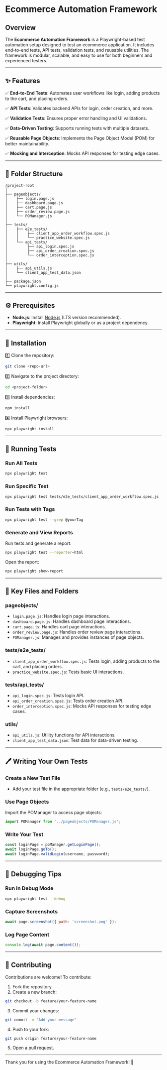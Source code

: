 # Ecommerce Automation Framework

## Overview

The **Ecommerce Automation Framework** is a Playwright-based test automation setup designed to test an ecommerce application. It includes end-to-end tests, API tests, validation tests, and reusable utilities. The framework is modular, scalable, and easy to use for both beginners and experienced testers.

---

## ✨ Features

✅ **End-to-End Tests**: Automates user workflows like login, adding products to the cart, and placing orders.

✅ **API Tests**: Validates backend APIs for login, order creation, and more.

✅ **Validation Tests**: Ensures proper error handling and UI validations.

✅ **Data-Driven Testing**: Supports running tests with multiple datasets.

✅ **Reusable Page Objects**: Implements the Page Object Model (POM) for better maintainability.

✅ **Mocking and Interception**: Mocks API responses for testing edge cases.

---

## 📂 Folder Structure

```
/project-root
│
├── pageobjects/
│    ├── login.page.js
│    ├── dashboard.page.js
│    ├── cart.page.js
│    ├── order_review.page.js
│    └── POManager.js
│
├── tests/
│    ├── e2e_tests/
│    │    ├── client_app_order_workflow.spec.js
│    │    └── practice_website.spec.js
│    └── api_tests/
│         ├── api_login.spec.js
│         ├── api_order_creation.spec.js
│         └── order_interception.spec.js
│
├── utils/
│    ├── api_utils.js
│    └── client_app_test_data.json
│
├── package.json
└── playwright.config.js
```

---

## ⚙️ Prerequisites

* **Node.js**: Install [Node.js](https://nodejs.org/) (LTS version recommended).
* **Playwright**: Install Playwright globally or as a project dependency.

---

## 🔧 Installation

1️⃣ Clone the repository:

```bash
git clone <repo-url>
```

2️⃣ Navigate to the project directory:

```bash
cd <project-folder>
```

3️⃣ Install dependencies:

```bash
npm install
```

4️⃣ Install Playwright browsers:

```bash
npx playwright install
```

---

## 🚀 Running Tests

### Run All Tests

```bash
npx playwright test
```

### Run Specific Test

```bash
npx playwright test tests/e2e_tests/client_app_order_workflow.spec.js
```

### Run Tests with Tags

```bash
npx playwright test --grep @yourTag
```

### Generate and View Reports

Run tests and generate a report:

```bash
npx playwright test --reporter=html
```

Open the report:

```bash
npx playwright show-report
```

---

## 📁 Key Files and Folders

### **pageobjects/**

* `login.page.js`: Handles login page interactions.
* `dashboard.page.js`: Handles dashboard page interactions.
* `cart.page.js`: Handles cart page interactions.
* `order_review.page.js`: Handles order review page interactions.
* `POManager.js`: Manages and provides instances of page objects.

### **tests/e2e\_tests/**

* `client_app_order_workflow.spec.js`: Tests login, adding products to the cart, and placing orders.
* `practice_website.spec.js`: Tests basic UI interactions.

### **tests/api\_tests/**

* `api_login.spec.js`: Tests login API.
* `api_order_creation.spec.js`: Tests order creation API.
* `order_interception.spec.js`: Mocks API responses for testing edge cases.

### **utils/**

* `api_utils.js`: Utility functions for API interactions.
* `client_app_test_data.json`: Test data for data-driven testing.

---

## 🖊 Writing Your Own Tests

### Create a New Test File

* Add your test file in the appropriate folder (e.g., `tests/e2e_tests/`).

### Use Page Objects

Import the POManager to access page objects:

```js
import POManager from '../pageobjects/POManager.js';
```

### Write Your Test

```js
const loginPage = poManager.getLoginPage();
await loginPage.goTo();
await loginPage.validLogin(username, password);
```

---

## 🐞 Debugging Tips

### Run in Debug Mode

```bash
npx playwright test --debug
```

### Capture Screenshots

```js
await page.screenshot({ path: 'screenshot.png' });
```

### Log Page Content

```js
console.log(await page.content());
```

---

## 🤝 Contributing

Contributions are welcome! To contribute:

1. Fork the repository.
2. Create a new branch:

```bash
git checkout -b feature/your-feature-name
```

3. Commit your changes:

```bash
git commit -m "Add your message"
```

4. Push to your fork:

```bash
git push origin feature/your-feature-name
```

5. Open a pull request.

---

Thank you for using the Ecommerce Automation Framework! 🚀
